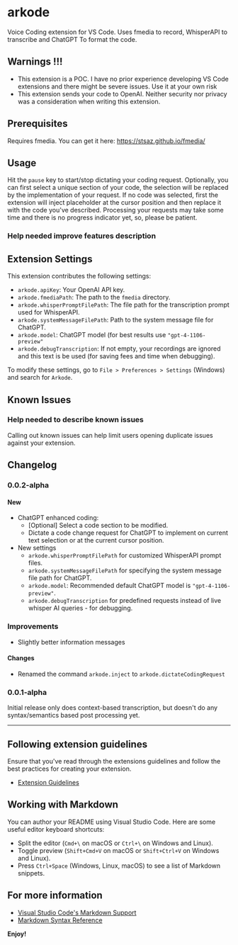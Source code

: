 # arkode

Voice Coding extension for VS Code.
Uses fmedia to record, WhisperAPI to transcribe and ChatGPT To format the code.

## Warnings !!!

- This extension is a POC. I have no prior experience developing VS Code extensions and there might be severe issues. Use it at your own risk
- This extension sends your code to OpenAI.
Neither security nor privacy was a consideration when writing this extension.

## Prerequisites

Requires fmedia. You can get it here: https://stsaz.github.io/fmedia/

## Usage

Hit the `pause` key to start/stop dictating your coding request.
Optionally, you can first select a unique section of your code,
the selection will be replaced by the implementation of your request.
If no code was selected, first the extension will inject placeholder at the cursor position and then replace it with the code you've described.
Processing your requests may take some time and there is no progress indicator yet,
so, please be patient.

### Help needed improve features description

## Extension Settings

This extension contributes the following settings:

- `arkode.apiKey`: Your OpenAI API key.
- `arkode.fmediaPath`: The path to the `fmedia` directory.
- `arkode.whisperPromptFilePath`: The file path for the transcription prompt used for WhisperAPI.
- `arkode.systemMessageFilePath`: Path to the system message file for ChatGPT.
- `arkode.model`: ChatGPT model (for best results use `"gpt-4-1106-preview"`
- `arkode.debugTranscription`: If not empty, your recordings are ignored and this text is be used (for saving fees and time when debugging).

To modify these settings, go to `File > Preferences > Settings` (Windows) and search for `Arkode`.


## Known Issues

### Help needed to describe known issues

Calling out known issues can help limit users opening duplicate issues against your extension.

## Changelog

### 0.0.2-alpha

#### New
- ChatGPT enhanced coding:
  - [Optional] Select a code section to be modified.
  - Dictate a code change request for ChatGPT to implement on current text selection or at the current cursor position.
- New settings
  - `arkode.whisperPromptFilePath` for customized WhisperAPI prompt files.
  - `arkode.systemMessageFilePath` for specifying the system message file path for ChatGPT.
  - `arkode.model`: Recommended default ChatGPT model is `"gpt-4-1106-preview"`.
  - `arkode.debugTranscription` for predefined requests instead of live whisper AI queries - for debugging.

### Improvements

- Slightly better information messages

#### Changes
- Renamed the command `arkode.inject` to `arkode.dictateCodingRequest`

### 0.0.1-alpha

Initial release only does context-based transcription, but doesn't do any syntax/semantics based post processing yet.


---

## Following extension guidelines

Ensure that you've read through the extensions guidelines and follow the best practices for creating your extension.

* [Extension Guidelines](https://code.visualstudio.com/api/references/extension-guidelines)

## Working with Markdown

You can author your README using Visual Studio Code. Here are some useful editor keyboard shortcuts:

* Split the editor (`Cmd+\` on macOS or `Ctrl+\` on Windows and Linux).
* Toggle preview (`Shift+Cmd+V` on macOS or `Shift+Ctrl+V` on Windows and Linux).
* Press `Ctrl+Space` (Windows, Linux, macOS) to see a list of Markdown snippets.

## For more information

* [Visual Studio Code's Markdown Support](http://code.visualstudio.com/docs/languages/markdown)
* [Markdown Syntax Reference](https://help.github.com/articles/markdown-basics/)

**Enjoy!**
